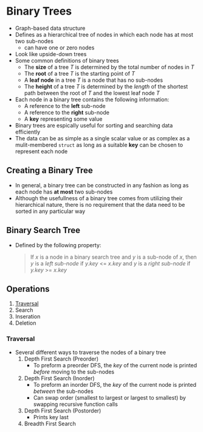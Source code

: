 # Binary Trees

- Graph-based data structure
- Defines as a hierarchical tree of nodes in which each node has at most two sub-nodes
  - can have one or zero nodes
- Look like upside-down trees
- Some common definitions of binary trees
  - The __size__ of a tree _T_ is determined by the total number of nodes in _T_
  - The __root__ of a tree _T_ is the starting point of _T_
  - A __leaf node__ in a tree _T_ is a node that has no sub-nodes
  - The __height__ of a tree _T_ is determined by the _length_ of the shortest path between the root of _T_ and the lowest leaf node _T_
- Each node in a binary tree contains the following information:
  - A reference to the __left__ sub-node
  - A reference to the __right__ sub-node
  - A __key__ representing some value
- Binary trees are espically useful for sorting and searching data efficiently
- The data can be as simple as a single scalar value or as complex as a mulit-membered `struct` as long as a suitable __key__ can be chosen to represent each node

## Creating a Binary Tree

- In general, a binary tree can be constructed in any fashion as long as each node has __at most__ two sub-nodes
- Although the usefullness of a binary tree comes from utilizing their hierarchical nature, there is no requirement that the data need to be sorted in any particular way

## Binary Search Tree

- Defined by the following property:
  > If _x_ is a node in a binary search tree and _y_ is a sub-node of _x_, then _y_ is a _left sub-node_ if _y.key_ <= _x.key_ and _y_ is a _right sub-node_ if _y.key_ >= _x.key_

## Operations

1. [Traversal](#L36)
2. Search
3. Inseration
4. Deletion

### Traversal

- Several different ways to traverse the nodes of a binary tree
    1. Depth First Search (Preorder)
        - To preform a preorder DFS, the _key_ of the current node is printed _before_ moving to the sub-nodes
    2. Depth First Search (Inorder)
        - To preform an inorder DFS, the _key_ of the current node is printed _between_ the sub-nodes 
        - Can swap order (smallest to largest or largest to smallest) by swapping recursive function calls
    3. Depth First Search (Postorder)
        - Prints key last
    4. Breadth First Search


